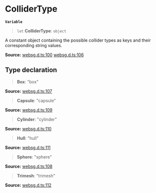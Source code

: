 # ColliderType

**`Variable`**

> `let` **ColliderType**: `object`

A constant object containing the possible collider types as keys and their corresponding string values.

**Source:** [websg.d.ts:100](https://github.com/thirdroom/thirdroom/blob/4c397b03/packages/websg-types/types/websg.d.ts#L100) [websg.d.ts:106](https://github.com/thirdroom/thirdroom/blob/4c397b03/packages/websg-types/types/websg.d.ts#L106)

## Type declaration

> **Box**: "box"

**Source:** [websg.d.ts:107](https://github.com/thirdroom/thirdroom/blob/4c397b03/packages/websg-types/types/websg.d.ts#L107)

> **Capsule**: "capsule"

**Source:** [websg.d.ts:109](https://github.com/thirdroom/thirdroom/blob/4c397b03/packages/websg-types/types/websg.d.ts#L109)

> **Cylinder**: "cylinder"

**Source:** [websg.d.ts:110](https://github.com/thirdroom/thirdroom/blob/4c397b03/packages/websg-types/types/websg.d.ts#L110)

> **Hull**: "hull"

**Source:** [websg.d.ts:111](https://github.com/thirdroom/thirdroom/blob/4c397b03/packages/websg-types/types/websg.d.ts#L111)

> **Sphere**: "sphere"

**Source:** [websg.d.ts:108](https://github.com/thirdroom/thirdroom/blob/4c397b03/packages/websg-types/types/websg.d.ts#L108)

> **Trimesh**: "trimesh"

**Source:** [websg.d.ts:112](https://github.com/thirdroom/thirdroom/blob/4c397b03/packages/websg-types/types/websg.d.ts#L112)
